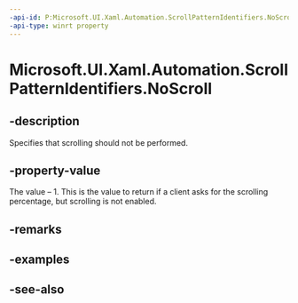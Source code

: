 ```yaml
---
-api-id: P:Microsoft.UI.Xaml.Automation.ScrollPatternIdentifiers.NoScroll
-api-type: winrt property
---
```


<!-- Property syntax
public double NoScroll { get; }
-->

# Microsoft.UI.Xaml.Automation.ScrollPatternIdentifiers.NoScroll

## -description
Specifies that scrolling should not be performed.

## -property-value
The value – 1. This is the value to return if a client asks for the scrolling percentage, but scrolling is not enabled.

## -remarks

## -examples

## -see-also
